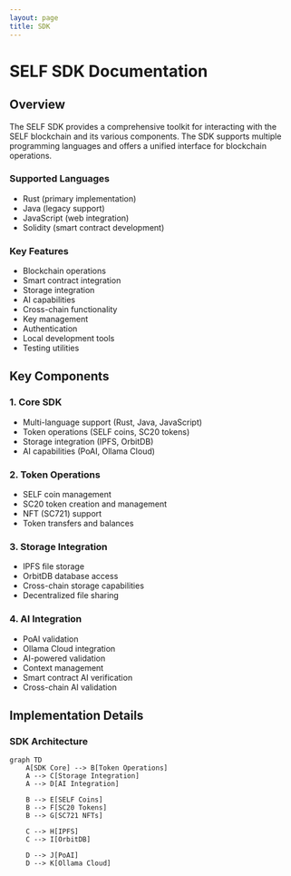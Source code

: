 ```yaml
---
layout: page
title: SDK
---
```


# SELF SDK Documentation

## Overview
The SELF SDK provides a comprehensive toolkit for interacting with the SELF blockchain and its various components. The SDK supports multiple programming languages and offers a unified interface for blockchain operations.

### Supported Languages
- Rust (primary implementation)
- Java (legacy support)
- JavaScript (web integration)
- Solidity (smart contract development)

### Key Features
- Blockchain operations
- Smart contract integration
- Storage integration
- AI capabilities
- Cross-chain functionality
- Key management
- Authentication
- Local development tools
- Testing utilities

## Key Components

### 1. Core SDK
- Multi-language support (Rust, Java, JavaScript)
- Token operations (SELF coins, SC20 tokens)
- Storage integration (IPFS, OrbitDB)
- AI capabilities (PoAI, Ollama Cloud)

### 2. Token Operations
- SELF coin management
- SC20 token creation and management
- NFT (SC721) support
- Token transfers and balances

### 3. Storage Integration
- IPFS file storage
- OrbitDB database access
- Cross-chain storage capabilities
- Decentralized file sharing

### 4. AI Integration
- PoAI validation
- Ollama Cloud integration
- AI-powered validation
- Context management
- Smart contract AI verification
- Cross-chain AI validation

## Implementation Details

### SDK Architecture
```mermaid
graph TD
    A[SDK Core] --> B[Token Operations]
    A --> C[Storage Integration]
    A --> D[AI Integration]
    
    B --> E[SELF Coins]
    B --> F[SC20 Tokens]
    B --> G[SC721 NFTs]
    
    C --> H[IPFS]
    C --> I[OrbitDB]
    
    D --> J[PoAI]
    D --> K[Ollama Cloud]
```
